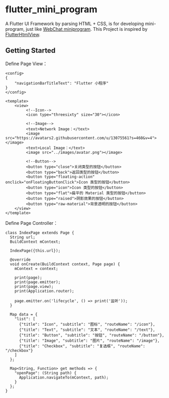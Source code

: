 # flutter_mini_program

A Flutter UI Framework by parsing HTML + CSS, is for developing mini-program, just like [WebChat miniprogram](https://developers.weixin.qq.com/miniprogram/dev/framework/MINA.html). This Project is inspired by [FlutterHtmlView](https://github.com/PonnamKarthik/FlutterHtmlView).

## Getting Started

Define Page View：

```
<config>
{
    "navigationBarTitleText": "Flutter 小程序"
}
</config>

<template>
    <view>
         <!--Icon-->
         <icon type="threesixty" size="30"></icon>

         <!--Image-->
         <text>Network Image：</text>
         <image src="https://avatars2.githubusercontent.com/u/13075561?s=460&v=4"></image>
         <text>Local Image：</text>
         <image src="../images/avatar.png"></image>

         <!--Button-->
         <button type="close">关闭类型的按钮</button>
         <button type="back">返回类型的按钮</button>
         <button type="floating-action" onclick="onFloatingButtonClick">Icon 类型的按钮</button>
         <button type="icon">Icon 类型的按钮</button>
         <button type="flat">扁平的 Material 类型的按钮</button>
         <button type="raised">阴影效果的按钮</button>
         <button type="raw-material">背景透明的按钮</button>
    </view>
</template>
```

Define Page Controller：

```
class IndexPage extends Page {
  String url;
  BuildContext mContext;

  IndexPage({this.url});

  @override
  void onCreate(BuildContext context, Page page) {
    mContext = context;

    print(page);
    print(page.emitter);
    print(page.view);
    print(Application.router);

    page.emitter.on('lifecycle', () => print('监听'));
  }

  Map data = {
    "list": [
      {"title": "Icon", "subtitle": "图标", "routeName": "/icon"},
      {"title": "Text", "subtitle": "文本", "routeName": "/text"},
      {"title": "Button", "subtitle": "按钮", "routeName": "/button"},
      {"title": "Image", "subtitle": "图片", "routeName": "/image"},
      {"title": "Checkbox", "subtitle": "复选框", "routeName": "/checkbox"}
    ]
  };

  Map<String, Function> get methods => {
    "openPage": (String path) {
      Application.navigateTo(mContext, path);
    }
  };
}
```
